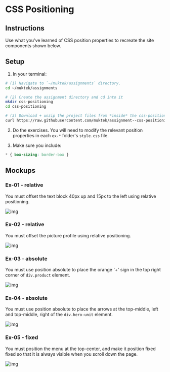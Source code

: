 # CSS Positioning

## Instructions

Use what you've learned of CSS position properties to recreate the site components shown below.


## Setup

1. In your terminal:
  ```sh
  # (1) Navigate to `~/muktek/assignments` directory.
  cd ~/muktek/assignments

  # (2) Create the assignment directory and cd into it
  mkdir css-positioning
  cd css-positioning

  # (3) Download + unzip the project files from *inside* the css-positioning directory.
  curl https://raw.githubusercontent.com/muktek/assignment--css-positioning/master/assignment-files.zip > assignment-files.zip
  ```

2. Do the exercises. You will need to modify the relevant position properties in each `ex-*` folder's `style.css` file.

3. Make sure you include:
  ```css
  * { box-sizing: border-box }
  ```


## Mockups

### Ex-01 - relative

You must offset the text block 40px up and 15px to the left using relative positioning.

![img](/mockups/01-relative-positioning.png)

### Ex-02 - relative

You must offset the picture profile using relative positioning.

![img](/mockups/02-relative-positioning.png)

### Ex-03 - absolute

You must use position absolute to place the orange '+' sign in the top right corner of `div.product` element.

![img](/mockups/03-absolute-positioning.png)

### Ex-04 - absolute

You must use position absolute to place the arrows at the top-middle, left and top-middle, right of the `div.hero-unit` element.

![img](/mockups/04-absolute-positioning.png)

### Ex-05 - fixed

You must position the menu at the top-center, and make it position fixed fixed so that it is always visible when you scroll down the page.

![img](/mockups/05-fixed-positioning.gif)
